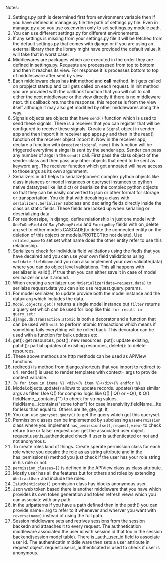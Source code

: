 Notes:
1. Settings.py path is determined first from environment variable then if you have defined in manage.py file the path of settings.py file. Even in manage.py also you use os.envrion only to set settings.py module path.
2. You can use different settings.py for different environements.
3. If any settings is missing from your settings.py file it will be fetched from the default settings.py that comes with django or if you are using an external library then the library might have provided the default value, it will take that in worst case.
4. Middlewares are packages which are executed in the order they are defined in settings.py. Requests are processesed from top to bottom and then it reaches its view. For response it is processes bottom to top of middlesware after sent by view.
5. Each middleware class has __init__ method and __call__ method. Init gets called on propject startup and call gets called on each request. In init method you are provided with the callback function that you will call to call either the next middleware or the view directly if there is no middleware next. this callback returns the response. this reponse is from the view itself although it may also get modified by other middlewares along the way.
6. Signals objects are objects that have `send()` function which is used to send these signals. There is a receiver that you can register that will be configured to receive these signals. Create a `Signal` object in sender app and then import it in receiver app apps.py and then in the read() function of the receiver object import it. Now in the receiver app, declare a function with `@receiver(signal_name)` this function will be triggered everytime a singal is sent by the sender app. Sender can pass any number of args in the `send()` call. First pass the class object of the sender class and then pass any other objects that need to be sent as keyword arg. The receiver function which got annoated will have access to those args as its own argumment.
7. Serializers in drf helps to serialize(convert complex python objects like class instances or model instances or queryset instances to python native datatypes like list,dict) or desrialize the complex python objects so that they can be easily converted to json or other format for storage or transportation. You do that with decalring a class with `serializers.Serializer` subclass and declaring fields directly inside the class as static fields. These fields are looked up when serialling or deserializing data.
8. For realtionssips, in django, define relationship in just one model with `OneToOneField` or `ManyToManyField` and `ForeignKey` fields with on_delete arg set to either models.CASCADE(to delete the connected entity on the deletion of this object) or models.PROTECT(to not delete). Use `related_name` to set set what name does the other entity refer to use this relationship.
9. Serializers check for individula field validations using the fiedls that you have decalred and you can use your own field validations using `validate_fieldName` and you can also implement your own validate(data) where you can do object level validations. This all happens with serializer.is_valid(). If true then you can either save it in case of model serilaaizer or use it around.
10. When creating a serilaizer use `MySerializer(data=request.data)` to serilaize request.data you can also use request.query_params.
11. For model serilaizer, to update provide both the model instance and the data= arg which includes the data.
12. `Model.objects.get()` returns a single model instance but `filter` returns a query set which can be used for loop like this: `for result in query_set:`
13. `django.db.transaction.atomic` is both a decorator and a function that can be used with `with` to perform atomic trnasactions which means if something fails everything will be rolled back. This decorator can be used with a function for bulk updates etc.
14. get(): get resources, post(): new resources, put(): update existing, patch(): partial updates of exisiting resources, delete(): to delete resources.
15. These above methods are http methods can be used as APiView functions.
16. redirect() is method from django.shortcuts that you import to redirect to url. render() is used to render templates with context= args to provide context variable.
17. ```{% for item in items %} <div>{% item %}</div>{% endfor %}```
18.  Model.objects.update() allows to update records. update() takes similar args as filter. Use Q() for complex logic like Q() | Q() or ~Q(), & Q(). fieldName__contains("") to check for string values. fieldName__icontains("some toher") for case insensiviity.fieldName__lte for less than equal to. Others are lte, gte, gt, lt,
19.  You can use `queryset.query()` to get the query which got this queryset.
20.  Permission classes can be implemetned by subclassing `BasePermission` class where you implement `has_pemission(self,request,view)` to check return true or false. request.user get the associated user object. request.user.is_authenticated check if user is authenticated or not and not anonymous.
21.  To create roles kind of things. Create sperate permission class for each role where you decalre the role as as string attribute and in the has_pemissions() method you just check if the user has your role string in his role or not.
22. `permission_classes=[]` is defined in the APIView class as class attribute.
23. Mostly user has all the features but for others and roles by extending `AbstractUser` and include the roles.
24. `IsAuthenticated()` permission class has blocks anonymous user.
25. Json web token based there is another middleware that you have which provides its own token generation and token refresh views which you can associate with any path.
26. in the urlpatterns if you have a path defined then in the path() you can provide name= arg to refer to it whenever and wherver you want with `reverse(name)` instead of using the full path.
27. Session middleware sets and retrives sessions from the session backedn and attaaches it to every request. The authnetication middleware associated the user id with session id that too in the session backend(session model table). There is _auth_user_id field to associate user id. The authenticatin middle ware then sets a user attribute in request object. request.user.is_authenticated is used to check if user is anonymous.  

